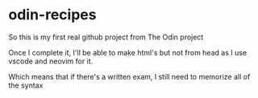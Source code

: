 # odin-recipes

So this is my first real github project from The Odin project

Once I complete it, I'll be able to make html's but not from head as I use
vscode and neovim for it.

Which means that if there's a written exam, I still need to memorize all of the
syntax

